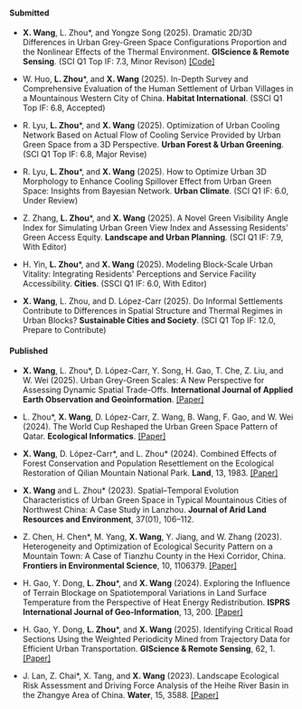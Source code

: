 #### Submitted

- <strong>X. Wang</strong>, L. Zhou*, and Yongze Song (2025). Dramatic 2D/3D Differences in Urban Grey-Green Space Configurations Proportion and the Nonlinear Effects of the Thermal Environment. <strong>GIScience & Remote Sensing</strong>. (SCI Q1 Top IF: 7.3, Minor Revison) [[Code]](https://zenodo.org/records/16086158)

- W. Huo, <strong>L. Zhou</strong>*, and <strong>X. Wang</strong> (2025). In-Depth Survey and Comprehensive Evaluation of the Human Settlement of Urban Villages in a Mountainous Western City of China. <strong>Habitat International</strong>. (SSCI Q1 Top IF: 6.8, Accepted)

- R. Lyu, <strong>L. Zhou</strong>*, and <strong>X. Wang</strong> (2025). Optimization of Urban Cooling Network Based on Actual Flow of Cooling Service Provided by Urban Green Space from a 3D Perspective. <strong>Urban Forest & Urban Greening</strong>. (SCI Q1 Top IF: 6.8, Major Revise)

- R. Lyu, <strong>L. Zhou</strong>*, and <strong>X. Wang</strong> (2025). How to Optimize Urban 3D Morphology to Enhance Cooling Spillover Effect from Urban Green Space: Insights from Bayesian Network. <strong>Urban Climate</strong>. (SCI Q1 IF: 6.0, Under Review)

- Z. Zhang, <strong>L. Zhou</strong>*, and <strong>X. Wang</strong> (2025). A Novel Green Visibility Angle Index for Simulating Urban Green View Index and Assessing Residents' Green Access Equity. <strong>Landscape and Urban Planning</strong>. (SCI Q1 IF: 7.9, With Editor)

- H. Yin, <strong>L. Zhou</strong>*, and <strong>X. Wang</strong> (2025). Modeling Block-Scale Urban Vitality: Integrating Residents' Perceptions and Service Facility Accessibility. <strong>Cities</strong>. (SSCI Q1 IF: 6.0, With Editor)

- <strong>X. Wang</strong>, L. Zhou, and D. López-Carr (2025). Do Informal Settlements Contribute to Differences in Spatial Structure and Thermal Regimes in Urban Blocks? <strong>Sustainable Cities and Society</strong>. (SCI Q1 Top IF: 12.0, Prepare to Contribute)


#### Published

- <strong>X. Wang</strong>, L. Zhou*, D. López-Carr, Y. Song, H. Gao, T. Che, Z. Liu, and W. Wei (2025). Urban Grey-Green Scales: A New Perspective for Assessing Dynamic Spatial Trade-Offs. <strong>International Journal of Applied Earth Observation and Geoinformation</strong>. [[Paper]](https://doi.org/10.1016/j.jag.2025.104708)

- L. Zhou*, <strong>X. Wang</strong>, D. López-Carr, Z. Wang, B. Wang, F. Gao, and W. Wei (2024). The World Cup Reshaped the Urban Green Space Pattern of Qatar. <strong>Ecological Informatics</strong>.  [[Paper]](https://doi.org/10.1016/j.ecoinf.2024.102551)

- <strong>X. Wang</strong>, D. López-Carr*, and L. Zhou* (2024). Combined Effects of Forest Conservation and Population Resettlement on the Ecological Restoration of Qilian Mountain National Park. <strong>Land</strong>, 13, 1983. [[Paper]](https://doi.org/10.3390/land13121983)

- <strong>X. Wang</strong> and L. Zhou* (2023). Spatial–Temporal Evolution Characteristics of Urban Green Space in Typical Mountainous Cities of Northwest China: A Case Study in Lanzhou. <strong>Journal of Arid Land Resources and Environment</strong>, 37(01), 106–112. 

- Z. Chen, H. Chen*, M. Yang, <strong>X. Wang</strong>, Y. Jiang, and W. Zhang (2023). Heterogeneity and Optimization of Ecological Security Pattern on a Mountain Town: A Case of Tianzhu County in the Hexi Corridor, China. <strong>Frontiers in Environmental Science</strong>, 10, 1106379. [[Paper]](https://doi.org/10.3389/fenvs.2022.1106379)

- H. Gao, Y. Dong, <strong>L. Zhou</strong>*, and <strong>X. Wang</strong> (2024). Exploring the Influence of Terrain Blockage on Spatiotemporal Variations in Land Surface Temperature from the Perspective of Heat Energy Redistribution. <strong>ISPRS International Journal of Geo-Information</strong>, 13, 200. [[Paper]](https://doi.org/10.3390/ijgi13020200)

- H. Gao, Y. Dong, <strong>L. Zhou</strong>*, and <strong>X. Wang</strong> (2025). Identifying Critical Road Sections Using the Weighted Periodicity Mined from Trajectory Data for Efficient Urban Transportation. <strong>GIScience & Remote Sensing</strong>, 62, 1. [[Paper]](https://doi.org/10.1080/15481603.2024.2448251)

- J. Lan, Z. Chai*, X. Tang, and <strong>X. Wang</strong> (2023). Landscape Ecological Risk Assessment and Driving Force Analysis of the Heihe River Basin in the Zhangye Area of China. <strong>Water</strong>, 15, 3588. [[Paper]](https://doi.org/10.3390/w15143588)



